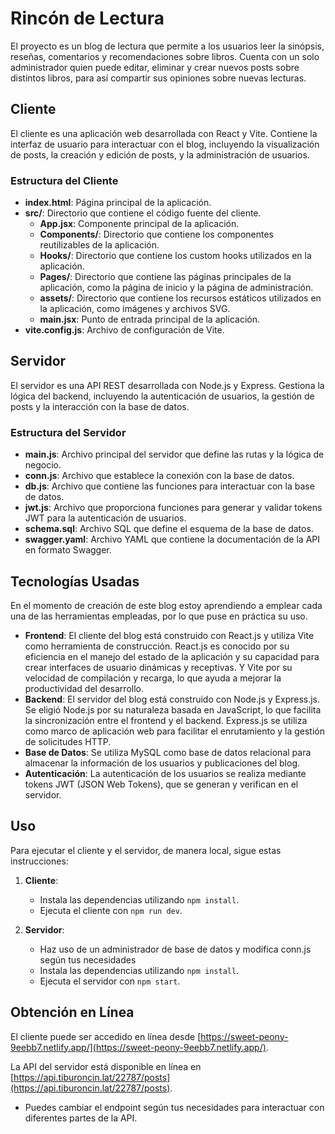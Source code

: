 # Rincón de Lectura

El proyecto es un blog de lectura que permite a los usuarios leer la sinópsis, reseñas, comentarios y recomendaciones sobre libros. Cuenta con un solo administrador quien puede editar, eliminar y crear nuevos posts sobre distintos libros, para así compartir sus opiniones sobre nuevas lecturas.

## Cliente

El cliente es una aplicación web desarrollada con React y Vite. Contiene la interfaz de usuario para interactuar con el blog, incluyendo la visualización de posts, la creación y edición de posts, y la administración de usuarios.

### Estructura del Cliente

- **index.html**: Página principal de la aplicación.
- **src/**: Directorio que contiene el código fuente del cliente.
  - **App.jsx**: Componente principal de la aplicación.
  - **Components/**: Directorio que contiene los componentes reutilizables de la aplicación.
  - **Hooks/**: Directorio que contiene los custom hooks utilizados en la aplicación.
  - **Pages/**: Directorio que contiene las páginas principales de la aplicación, como la página de inicio y la página de administración.
  - **assets/**: Directorio que contiene los recursos estáticos utilizados en la aplicación, como imágenes y archivos SVG.
  - **main.jsx**: Punto de entrada principal de la aplicación.
- **vite.config.js**: Archivo de configuración de Vite.

## Servidor

El servidor es una API REST desarrollada con Node.js y Express. Gestiona la lógica del backend, incluyendo la autenticación de usuarios, la gestión de posts y la interacción con la base de datos.

### Estructura del Servidor

- **main.js**: Archivo principal del servidor que define las rutas y la lógica de negocio.
- **conn.js**: Archivo que establece la conexión con la base de datos.
- **db.js**: Archivo que contiene las funciones para interactuar con la base de datos.
- **jwt.js**: Archivo que proporciona funciones para generar y validar tokens JWT para la autenticación de usuarios.
- **schema.sql**: Archivo SQL que define el esquema de la base de datos.
- **swagger.yaml**: Archivo YAML que contiene la documentación de la API en formato Swagger.

## Tecnologías Usadas
En el momento de creación de este blog estoy aprendiendo a emplear cada una de las herramientas empleadas, por lo que puse en práctica su uso.

- **Frontend**: El cliente del blog está construido con React.js y utiliza Vite como herramienta de construcción. React.js es conocido por su eficiencia en el manejo del estado de la aplicación y su capacidad para crear interfaces de usuario dinámicas y receptivas. Y Vite por su velocidad de compilación y recarga, lo que ayuda a mejorar la productividad del desarrollo.
- **Backend**:  El servidor del blog está construido con Node.js y Express.js. Se eligió Node.js por su naturaleza basada en JavaScript, lo que facilita la sincronización entre el frontend y el backend. Express.js se utiliza como marco de aplicación web para facilitar el enrutamiento y la gestión de solicitudes HTTP.
- **Base de Datos**: Se utiliza MySQL como base de datos relacional para almacenar la información de los usuarios y publicaciones del blog.
- **Autenticación**: La autenticación de los usuarios se realiza mediante tokens JWT (JSON Web Tokens), que se generan y verifican en el servidor. 

## Uso

Para ejecutar el cliente y el servidor, de manera local, sigue estas instrucciones:

1. **Cliente**:
   - Instala las dependencias utilizando `npm install`.
   - Ejecuta el cliente con `npm run dev`.

2. **Servidor**:
   - Haz uso de un administrador de base de datos y modifica conn.js según tus necesidades
   - Instala las dependencias utilizando `npm install`.
   - Ejecuta el servidor con `npm start`.

## Obtención en Línea

El cliente puede ser accedido en línea desde [https://sweet-peony-9eebb7.netlify.app/](https://sweet-peony-9eebb7.netlify.app/).

La API del servidor está disponible en línea en [https://api.tiburoncin.lat/22787/posts](https://api.tiburoncin.lat/22787/posts). 
- Puedes cambiar el endpoint según tus necesidades para interactuar con diferentes partes de la API.

